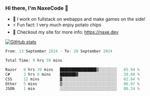 ### Hi there, I'm NaxeCode 👋
- 🔭 I work on fullstack on webapps and make games on the side!
- ⚡ Fun fact: I very much enjoy potato chips
- 🔋 Checkout my site for more info: https://naxe.dev

[![GitHub stats](https://github-readme-stats.vercel.app/api?username=naxecode&theme=onedark)](https://naxe.dev)

<!--START_SECTION:waka-->

```csharp
From: 13 September 2024 - To: 20 September 2024

Total Time: 9 hrs 59 mins

Razor   6 hrs 39 mins   ████████████████▒░░░░░░░░   65.94 %
C#      3 hrs 6 mins    ███████▓░░░░░░░░░░░░░░░░░   30.80 %
CSS     12 mins         ▓░░░░░░░░░░░░░░░░░░░░░░░░   02.04 %
Other   5 mins          ▒░░░░░░░░░░░░░░░░░░░░░░░░   00.97 %
JSON    1 min           ░░░░░░░░░░░░░░░░░░░░░░░░░   00.24 %
```

<!--END_SECTION:waka-->



<!--
**NaxeCode/NaxeCode** is a ✨ _special_ ✨ repository because its `README.md` (this file) appears on your GitHub profile.

Here are some ideas to get you started:

- 🔭 I’m currently working on Web apps for indie games!
- 🌱 I’m currently mastering C#
- 👯 I’m looking to collaborate on ...
- 🤔 I’m looking for help with ...
- 💬 Ask me about ...
- 📫 How to reach me: ...
- 😄 Pronouns: ...
- ⚡ Fun fact: I love chips
-->
